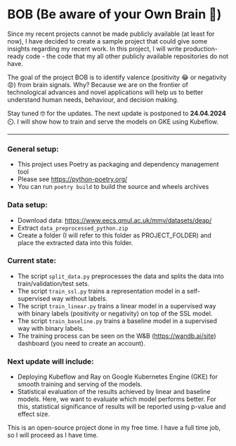 # BOB (Be aware of your Own Brain 🧠)

Since my recent projects cannot be made publicly available (at least for now), I have decided to create a sample project
that could give some insights regarding my recent work.
In this project, I will write production-ready code - the code that my all other publicly available repositories do not
have.

The goal of the project BOB is to identify valence (positivity 😂 or negativity 😡) from brain signals. Why? Because we
are on the frontier of technological advances and novel applications will help us to better understand human needs,
behaviour, and decision making.

Stay tuned 🤓 for the updates. The next update is postponed to **24.04.2024** ⏲️. 
I will show how to train and serve the models on GKE using Kubeflow.

----

### General setup:
- This project uses Poetry as packaging and dependency management tool
- Please see https://python-poetry.org/ 
- You can run ```poetry build``` to build the source and wheels archives

### Data setup:
- Download data: https://www.eecs.qmul.ac.uk/mmv/datasets/deap/
- Extract ```data_preprocessed_python.zip```
- Create a folder (I will refer to this folder as PROJECT_FOLDER) and place the extracted data into this folder.

### Current state:
- The script ```split_data.py``` preprocesses the data and splits the data into train/validation/test sets.
- The script ```train_ssl.py``` trains a representation model in a self-supervised way without labels.
- The script ```train_linear.py``` trains a linear model in a supervised way with binary labels (positivity or negativity) on top of the SSL model.
- The script ```train_baseline.py``` trains a baseline model in a supervised way with binary labels.
- The training process can be seen on the W&B (https://wandb.ai/site) dashboard (you need to create an account).

### Next update will include:
- Deploying Kubeflow and Ray on Google Kubernetes Engine (GKE) for smooth training and serving of the models.
- Statistical evaluation of the results achieved by linear and baseline models. Here, we want to evaluate which model
  performs better. For this, statistical significance of results will be reported using p-value and effect size.

This is an open-source project done in my free time. 
I have a full time job, so I will proceed as I have time. 
